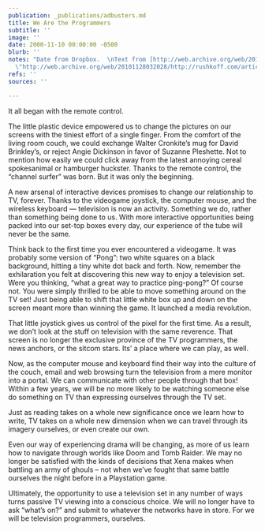 ```yaml
---
publication: _publications/adbusters.md
title: We Are the Programmers
subtitle: ''
image: ''
date: 2000-11-10 00:00:00 -0500
blurb: ''
notes: "Date from Dropbox.  \nText from [http://web.archive.org/web/20101128032028/http://rushkoff.com/articles/articles-and-essays/we-are-the-programmers/](http://web.archive.org/web/20101128032028/http://rushkoff.com/articles/articles-and-essays/we-are-the-programmers/
  \"http://web.archive.org/web/20101128032028/http://rushkoff.com/articles/articles-and-essays/we-are-the-programmers/\")"
refs: ''
sources: ''

---
```

It all began with the remote control.

The little plastic device empowered us to change the pictures on our screens with the tiniest effort of a single finger. From the comfort of the living room couch, we could exchange Walter Cronkite’s mug for David Brinkley’s, or reject Angie Dickinson in favor of Suzanne Pleshette. Not to mention how easily we could click away from the latest annoying cereal spokesanimal or hamburger huckster. Thanks to the remote control, the “channel surfer” was born. But it was only the beginning.

A new arsenal of interactive devices promises to change our relationship to TV, forever. Thanks to the videogame joystick, the computer mouse, and the wireless keyboard — television is now an activity. Something we do, rather than something being done to us. With more interactive opportunities being packed into our set-top boxes every day, our experience of the tube will never be the same.

Think back to the first time you ever encountered a videogame. It was probably some version of “Pong”: two white squares on a black background, hitting a tiny white dot back and forth. Now, remember the exhilaration you felt at discovering this new way to enjoy a television set. Were you thinking, “what a great way to practice ping-pong?” Of course not. You were simply thrilled to be able to move something around on the TV set! Just being able to shift that little white box up and down on the screen meant more than winning the game. It launched a media revolution.

That little joystick gives us control of the pixel for the first time. As a result, we don’t look at the stuff on television with the same reverence. That screen is no longer the exclusive province of the TV programmers, the news anchors, or the sitcom stars. Its’ a place where we can play, as well.

Now, as the computer mouse and keyboard find their way into the culture of the couch, email and web browsing turn the television from a mere monitor into a portal. We can communicate with other people through that box! Within a few years, we will be no more likely to be watching someone else do something on TV than expressing ourselves through the TV set.

Just as reading takes on a whole new significance once we learn how to write, TV takes on a whole new dimension when we can travel through its imagery ourselves, or even create our own.

Even our way of experiencing drama will be changing, as more of us learn how to navigate through worlds like Doom and Tomb Raider. We may no longer be satisfied with the kinds of decisions that Xena makes when battling an army of ghouls – not when we’ve fought that same battle ourselves the night before in a Playstation game.

Ultimately, the opportunity to use a television set in any number of ways turns passive TV viewing into a conscious choice. We will no longer have to ask “what’s on?” and submit to whatever the networks have in store. For we will be television programmers, ourselves.